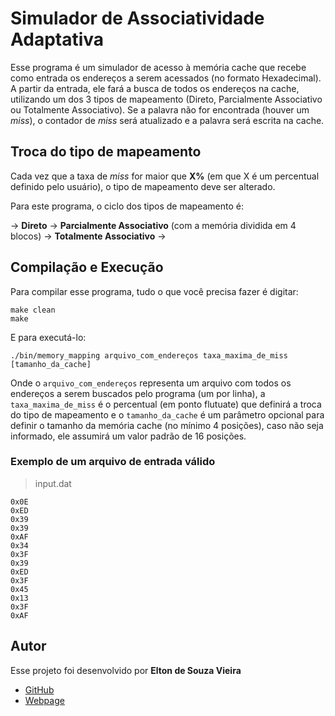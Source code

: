 # Simulador de Associatividade Adaptativa
Esse programa é um simulador de acesso à memória cache que recebe como entrada os endereços a serem acessados (no formato Hexadecimal). A partir da entrada, ele fará a busca de todos os endereços na cache, utilizando um dos 3  tipos de mapeamento (Direto, Parcialmente Associativo ou Totalmente Associativo). Se a palavra não for encontrada (houver um *miss*), o contador de *miss* será atualizado e a palavra será escrita na cache.


## Troca do tipo de mapeamento
Cada vez que a taxa de *miss* for maior que **X%** (em que X é um percentual definido pelo usuário), o tipo de mapeamento deve ser alterado.

Para este programa, o ciclo dos tipos de mapeamento é:

&rarr; **Direto** &rarr; **Parcialmente Associativo** (com a memória dividida em 4 blocos) &rarr; **Totalmente Associativo** &rarr;

## Compilação e Execução
Para compilar esse programa, tudo o que você precisa fazer é digitar:
```shell
make clean
make
```

E para executá-lo:
```shell
./bin/memory_mapping arquivo_com_endereços taxa_maxima_de_miss [tamanho_da_cache]
```

Onde o `arquivo_com_endereços` representa um arquivo com todos os endereços a serem buscados pelo programa (um por linha), a `taxa_maxima_de_miss` é o percentual (em ponto flutuate) que definirá a troca do tipo de mapeamento e o `tamanho_da_cache` é um parâmetro opcional para definir o tamanho da memória cache (no mínimo 4 posições), caso não seja informado, ele assumirá um valor padrão de 16 posições.

### Exemplo de um arquivo de entrada válido
>input.dat

```
0x0E
0xED
0x39
0x39
0xAF
0x34
0x3F
0x39
0xED
0x3F
0x45
0x13
0x3F
0xAF
```

## Autor
Esse projeto foi desenvolvido por **Elton de Souza Vieira**
 - [GitHub](https://github.com/eltonvs)
 - [Webpage](http://www.eltonviana.com)
